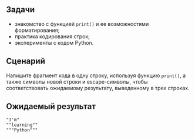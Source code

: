## Задачи

*   знакомство с функцией `print()` и ее возможностями форматирования;
*   практика кодирования строк;
*   эксперименты с кодом Python.

## Сценарий

Напишите фрагмент кода в одну строку, используя функцию `print()`, а также символы новой строки и escape-символы, чтобы соответствовать ожидаемому результату, выведенному в трех строках.

## Ожидаемый результат

```  
"I'm"
""learning""
"""Python"""
```
